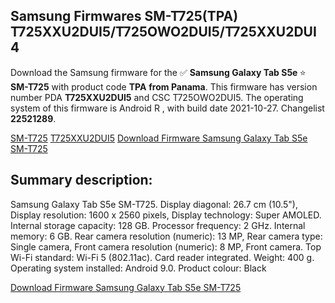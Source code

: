 <h2>Samsung Firmwares SM-T725(TPA) T725XXU2DUI5/T725OWO2DUI5/T725XXU2DUI4</h2>
Download the Samsung firmware for the ✅ <strong>Samsung Galaxy Tab S5e </strong> ⭐ <strong>SM-T725</strong> with product code <strong>TPA</strong> <strong> from Panama</strong>. This firmware has version number PDA <strong>T725XXU2DUI5</strong> and CSC T725OWO2DUI5. The operating system of this firmware is Android R , with build date 2021-10-27. Changelist <strong>22521289</strong>.


[SM-T725](https://samfirm.shop/samsung/model/SM-T725)
[T725XXU2DUI5](https://samfirm.shop/samsung/pda/T725XXU2DUI5)
[Download Firmware Samsung Galaxy Tab S5e SM-T725](https://samfirm.shop/samsung/firmware/469333)
<h2>Summary description:</h2>
<p>Samsung Galaxy Tab S5e SM-T725. Display diagonal: 26.7 cm (10.5"), Display resolution: 1600 x 2560 pixels, Display technology: Super AMOLED. Internal storage capacity: 128 GB. Processor frequency: 2 GHz. Internal memory: 6 GB. Rear camera resolution (numeric): 13 MP, Rear camera type: Single camera, Front camera resolution (numeric): 8 MP, Front camera. Top Wi-Fi standard: Wi-Fi 5 (802.11ac). Card reader integrated. Weight: 400 g. Operating system installed: Android 9.0. Product colour: Black</p>


[Download Firmware Samsung Galaxy Tab S5e SM-T725](https://samfirm.shop/samsung/firmware/469333)
